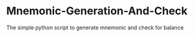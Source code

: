 # Mnemonic-Generation-And-Check
The simple python script to generate mnemonic and check for balance
